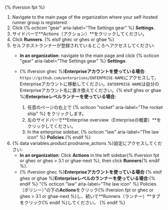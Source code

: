 {% ifversion fpt %}
1. Navigate to the main page of the organization where your self-hosted runner group is registered.
2. Click {% octicon "gear" aria-label="The Settings gear" %} **Settings**.
3. サイドバーで**Actions（アクション）**をクリックしてください。
4. Click **Runners**.
{% elsif ghec or ghes or ghae %}
1. セルフホストランナーが登録されているところへアクセスしてください:
   * **In an organization**: navigate to the main page and click {% octicon "gear" aria-label="The Settings gear" %} **Settings**.
   * {% ifversion ghec %}**Enterpriseアカウントを使っている場合**: `https://github.com/enterprises/ENTERPRISE-NAME`にアクセスして、Enterpriseアカウントに移動してください。`ENTERPRISE-NAME`は自分のEnterpriseアカウント名に置き換えてください。{% elsif ghes or ghae %}**Enterpriseレベルランナーを使っている場合**:

     1. 任意のページの右上で {% octicon "rocket" aria-label="The rocket ship" %} をクリックします。
     1. 左のサイドバーで**Enterprise overview（Enterpriseの概要）**をクリックしてください。
     1. In the enterprise sidebar, {% octicon "law" aria-label="The law icon" %} **Policies**.{% endif %}
1. {% data variables.product.prodname_actions %}設定にアクセスしてください:
   * **In an organization**: Click **Actions** in the left sidebar{% ifversion fpt or ghec or ghes > 3.1 or ghae-next %}, then click **Runners**{% endif %}.
   * {% ifversion ghec %}**Enterpriseアカウントを使っている場合**:{% elsif ghes or ghae %}**Enterpriseレベルのランナーを使っている場合**:{% endif %} "{% octicon "law" aria-label="The law icon" %} Policies（ポリシー）”の下の**Actions**をクリック{% ifversion fpt or ghec or ghes > 3.1 or ghae-next %}し、続いて**Runners（ランナー）**タブをクリック{% endif %}してください。
{% endif %}
